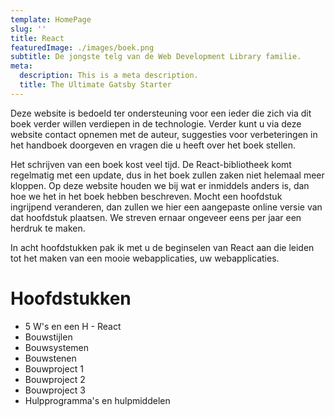 ```yaml
---
template: HomePage
slug: ''
title: React
featuredImage: ./images/boek.png
subtitle: De jongste telg van de Web Development Library familie.
meta:
  description: This is a meta description.
  title: The Ultimate Gatsby Starter
---
```


Deze website is bedoeld ter ondersteuning voor een ieder die zich via dit boek verder willen verdiepen in de technologie. Verder kunt u via deze website contact opnemen met de auteur, suggesties voor verbeteringen in het handboek doorgeven en vragen die u heeft over het boek stellen.

Het schrijven van een boek kost veel tijd. De React-bibliotheek komt regelmatig met een update, dus in het boek zullen zaken niet helemaal meer kloppen. Op deze website houden we bij wat er inmiddels anders is, dan hoe we het in het boek hebben beschreven. Mocht een hoofdstuk ingrijpend veranderen, dan zullen we hier een aangepaste online versie van dat hoofdstuk plaatsen. We streven ernaar ongeveer eens per jaar een herdruk te maken.

In acht hoofdstukken pak ik met u de beginselen van React aan die leiden tot het maken van een mooie webapplicaties, uw webapplicaties.

# Hoofdstukken

- 5 W's en een H - React
- Bouwstijlen
- Bouwsystemen
- Bouwstenen
- Bouwproject 1
- Bouwproject 2
- Bouwproject 3
- Hulpprogramma's en hulpmiddelen
